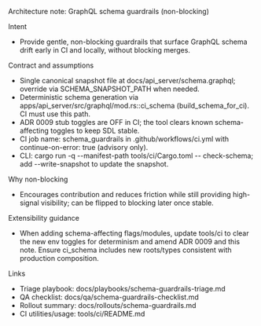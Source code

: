 Architecture note: GraphQL schema guardrails (non-blocking)

Intent
- Provide gentle, non-blocking guardrails that surface GraphQL schema drift early in CI and locally, without blocking merges.

Contract and assumptions
- Single canonical snapshot file at docs/api_server/schema.graphql; override via SCHEMA_SNAPSHOT_PATH when needed.
- Deterministic schema generation via apps/api_server/src/graphql/mod.rs::ci_schema (build_schema_for_ci). CI must use this path.
- ADR 0009 stub toggles are OFF in CI; the tool clears known schema-affecting toggles to keep SDL stable.
- CI job name: schema_guardrails in .github/workflows/ci.yml with continue-on-error: true (advisory only).
- CLI: cargo run -q --manifest-path tools/ci/Cargo.toml -- check-schema; add --write-snapshot to update the snapshot.

Why non-blocking
- Encourages contribution and reduces friction while still providing high-signal visibility; can be flipped to blocking later once stable.

Extensibility guidance
- When adding schema-affecting flags/modules, update tools/ci to clear the new env toggles for determinism and amend ADR 0009 and this note. Ensure ci_schema includes new roots/types consistent with production composition.

Links
- Triage playbook: docs/playbooks/schema-guardrails-triage.md
- QA checklist: docs/qa/schema-guardrails-checklist.md
- Rollout summary: docs/rollouts/schema-guardrails.md
- CI utilities/usage: tools/ci/README.md